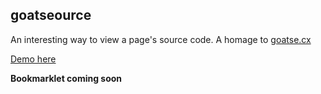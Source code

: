 ## goatseource

An interesting way to view a page's source code. A homage to [goatse.cx](http://en.wikipedia.org/wiki/Goatse.cx)

[Demo here](http://jamesmoss.co.uk/goatseource/)

**Bookmarklet coming soon**